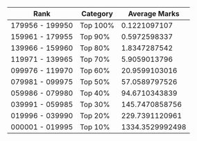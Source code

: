 | Rank | Category | Average Marks |
|------|----------|---------------|
| 179956 - 199950 | Top 100% | 0.1221097107 |
| 159961 - 179955 | Top 90% | 0.5972598337 |
| 139966 - 159960 | Top 80% | 1.8347287542 |
| 119971 - 139965 | Top 70% | 5.9059013796 |
| 099976 - 119970 | Top 60% | 20.9599103016 |
| 079981 - 099975 | Top 50% | 57.0589797526 |
| 059986 - 079980 | Top 40% | 94.6710343839 |
| 039991 - 059985 | Top 30% | 145.7470858756 |
| 019996 - 039990 | Top 20% | 229.7391120961 |
| 000001 - 019995 | Top 10% | 1334.3529992498 |

